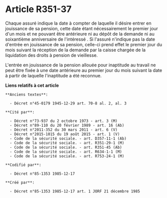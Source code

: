 # Article R351-37

Chaque assuré indique la date à compter de laquelle il désire entrer en jouissance de sa pension, cette date étant
nécessairement le premier jour d'un mois et ne pouvant être antérieure ni au dépôt de la demande ni au soixantième
anniversaire de l'intéressé     . Si l'assuré n'indique pas la date d'entrée en jouissance de sa pension, celle-ci prend
effet le premier jour du mois suivant la réception de la demande par la caisse chargée de la liquidation des droits à pension
de vieillesse. 

L'entrée en jouissance de la pension allouée pour inaptitude au travail ne peut être fixée à une date antérieure au premier
jour du mois suivant la date à partir de laquelle l'inaptitude a été reconnue.

**Liens relatifs à cet article**

	**Anciens textes**:

	  - Décret n°45-0179 1945-12-29 art. 70-8 al. 2, al. 3

	**Cité par**:

	  - Décret n°73-937 du 2 octobre 1973 - art. 3 (M)
	  - Décret n°89-110 du 20 février 1989 - art. 16 (Ab)
	  - Décret n°2011-352 du 30 mars 2011 - art. 6 (V)
	  - Décret n°2015-1015 du 19 août 2015 - art. 1 (V)
	  - Code de la sécurité sociale. - art. D357-11-1 (Ab)
	  - Code de la sécurité sociale. - art. R351-29-1 (M)
	  - Code de la sécurité sociale. - art. R351-45 (Ab)
	  - Code de la sécurité sociale. - art. R634-1-1 (M)
	  - Code de la sécurité sociale. - art. R753-24-1 (M)

	**Codifié par**:

	  - Décret n°85-1353 1985-12-17

	**Créé par**:

	  - Décret n°85-1353 1985-12-17 art. 1 JORF 21 décembre 1985
